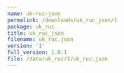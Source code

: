 ```yaml
---
name: uk-ruc-json
permalink: /downloads/uk_ruc_json/1
package: uk_ruc
title: uk_ruc_json
filename: uk_ruc.json
version: '1'
full_version: 1.0.1
file: /data/uk_ruc/1/uk_ruc.json
---
```

